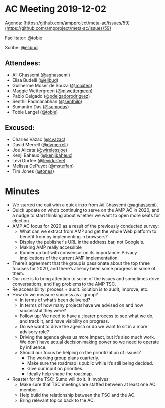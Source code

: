 # **AC Meeting 2019-12-02**

Agenda: [https://github.com/ampproject/meta-ac/issues/59](https://github.com/ampproject/meta-ac/issues/59)

Facilitator: [@tobie][tobie]

Scribe: [@elibud][elibud]

## **Attendees:**

*   Ali Ghassemi ([@aghassemi][aghassemi])
*   Elisa Budelli ([@elibud][elibud])
*   Guilherme Moser de Souza ([@mobtec][elibud])
*   Maggie Wettergreen ([@mjwettergreen][mjwettergreen])
*   Pablo Delgado ([@pdelgadorodriguez][pdelgadorodriguez])
*   Senthil Padmanabhan ([@senthilp][senthilp])
*   Sumantro Das ([@sumodas][sumodas])
*   Tobie Langel ([@tobie][tobie])

## **Excused:**

*   Charles Vazac ([@cvazac][cvazac])
*   David Merrell ([@dymerrell][dymerrell])
*   Joe Alicata ([@wirelessjoe][wirelessjoe])
*   Kenji Baheux ([@kenjibaheux][kenjibaheux])
*   Levi Durfee ([@levidurfee][levidurfee])
*   Melissa DePuydt ([@msteffan][msteffan])
*   Tim Jones ([@tones][tones])

# **Minutes**

*   We started the call with a quick intro from Ali Ghassemi ([@aghassemi][aghassemi]). 
*   Quick update on who’s continuing to serve on the AMP AC in 2020, and a nudge to start thinking about whether we want to open more seats for election.
*   AMP AC focus for 2020 as a result of the previously conducted survey:
    *   What can we extract from AMP and get the whole Web platform to benefit from by implementing in browsers?
    *   Display the publisher's URL in the address bar, not Google's.
    *   Making AMP really accessible.
    *   Runner up but with consensus on its importance: Privacy implications of the current AMP implementation.
*   There’s agreement that the group is passionate about the top three focuses for 2020, and there’s already been some progress in some of them.
*   Our role is to bring attention to some of the issues and sometimes drive conversations, and flag problems to the AMP TSC.
*   Re accessibility: process + audit. Solution is to audit, improve, etc.
*   How do we measure success as a group? 
    *   In terms of what’s been delivered?
    *   In terms of how many projects have we advised on and how successful they were?
    *   Follow up: We need to have a clearer process to see what we do, and track it, and have visibility on progress.
    *   Do we want to drive the agenda or do we want to sit in a more advisory role?
    *   Driving the agenda gives us more impact, but it’s also much work. We don’t have actual decision making power so we need to operate by influence.
    *   Should our focus be helping on the prioritization of issues?
        *   The working group plans quarterly.
        *   Make sure the roadmap is public while it’s still being decided.
        *   Give our input on priorities.
        *   Ideally help shape the roadmap.
*   Roaster for the TSC: Sumo will do it. It involves:
    *   Make sure that TSC meetings are staffed between at least one AC member.
    *   Help build the relationship between the TSC and the AC.
    *   Bring relevant topics back to the AC.

[tobie]: https://github.com/tobie
[wirelessjoe]: https://github.com/wirelessjoe
[cvazac]: https://github.com/cvazac
[mobtec]: https://github.com/mobtec
[levidurfee]: https://github.com/levidurfee
[sumodas]: https://github.com/sumodas
[senthilp]: https://github.com/senthilp
[tones]: https://github.com/tones
[kenjibaheux]: https://github.com/kenjibaheux
[elibud]: https://github.com/elibud
[pdelgadorodriguez]: https://github.com/pdelgadorodriguez
[dymerrell]: https://github.com/dymerrell
[mjwettergreen]: https://github.com/mjwettergreen
[msteffan]: https://github.com/msteffan
[aghassemi]: https://github.com/aghassemi
